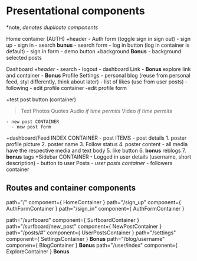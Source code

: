 # Presentational components
*note, *denotes duplicate components*

Home container (AUTH)
  +header
    - Auth form (toggle sign in sign out)
      - sign up
      - sign in
    - search  **bunus**
      - search form
    - log in button (log in container is default)
        - sign in form
      - demo button
  +background **Bonus**
    - background selected posts

Dashboard
  +*header*
    - search
    - logout
    - dashboard Link
    - **Bonus** explore link and container
    - **Bonus** Profile Settings
      - personal blog (reuse from personal feed, styl differently, think about later)
      - list of likes (use from user posts)
      - following
      - edit profile container
        -edit profile form

  +test post button (container)
  >Text
  >Photos
  >Quotes
  >Audio *if time permits*
  >Video *if time permits*

    - new post CONTAINER
      - new post form

  +dashboard/Feed INDEX CONTAINER
    - post ITEMS
      - post details
        1. poster profile picture
        2. poster name
        3. Follow status
        4. poster content
          - all media have the respective media and text body
        5. like button
        6. **bonus** reblogs
        7. **bonus** tags
  +Sidebar CONTAINER
    - Logged in user details (username, short description)
    - button to user Posts
      - *user posts container*
      - followers container


## Routes and container components
path="/" component={ HomeContainer }
  path="/sign_up" component={ AuthFormContainer }
  path="/sign_in" component={ AuthFormContainer }

  path="/surfboard" component={ SurfboardContainer }
    <!-- does this have to be a separate URL if i plan to over lay it?, check pokemon project!!! -->
    path="/surfboard/new_post" component={ NewPostContainer }
  path="/posts/#" component={ UserPostsContainer }
  path="/settings" component={ SettingsContainer } **Bonus**
  path="/blog/username" componen={ BlogContainer } **Bonus**
  path="/user/index" component={ ExploreContainer } **Bonus**
